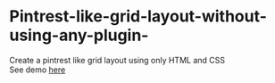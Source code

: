 # Pintrest-like-grid-layout-without-using-any-plugin-
Create a pintrest like grid layout using only HTML and CSS<br/>
See demo <a href="http://htmlpreview.github.com/?https://github.com/Bornkhan/Pintrest-like-grid-layout-without-using-any-plugin-/blob/master/index.html">here</a>
